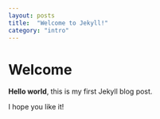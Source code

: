 ```yaml
---
layout: posts
title:  "Welcome to Jekyll!"
category: "intro"
---
```


# Welcome

**Hello world**, this is my first Jekyll blog post.

I hope you like it!